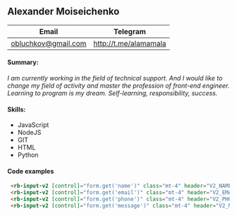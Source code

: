 ## Alexander Moiseichenko

| Email               | Telegram              |
| ------------------- | --------------------- |
| obluchkov@gmail.com | http://t.me/alamamala |



#### Summary:

*I am currently working in the field of technical support. And I would like to change my field of activity and master the profession of front-end engineer. Learning to program is my dream.*
*Self-learning, responsibility, success.*



#### Skills:

- JavaScript
- NodeJS
- GIT
- HTML
- Python



#### Code examples

```html
 <rb-input-v2 [control]="form.get('name')" class="mt-4" header="V2_NAME"></rb-input-v2>
 <rb-input-v2 [control]="form.get('email')" class="mt-4" header="V2_EMAIL"></rb-input-v2>
 <rb-input-v2 [control]="form.get('phone')" class="mt-4" header="V2_PHONE"></rb-input-v2>
 <rb-input-v2 [control]="form.get('message')" class="mt-4" header="V2_MESSAGE" type="textarea"></rb-input-v2>
```


